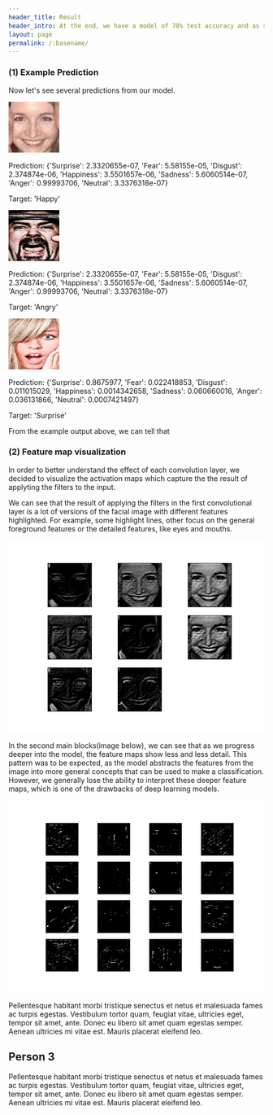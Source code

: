 ```yaml
---
header_title: Result
header_intro: At the end, we have a model of 78% test accuracy and as small as 62 Mb.
layout: page
permalink: /:basename/
---
```

### (1) Example Prediction

Now let's see several predictions from our model.

![](https://github.com/LynetteGao/639-project/blob/LynetteGao-main-page/pages/happy.jpg?raw=true)

Prediction: {'Surprise': 2.3320655e-07, 'Fear': 5.58155e-05, 'Disgust': 2.374874e-06, 'Happiness': 3.5501657e-06, 'Sadness': 5.6060514e-07, 'Anger': 0.99993706, 'Neutral': 3.3376318e-07}

Target: 'Happy'

![](https://github.com/LynetteGao/639-project/blob/LynetteGao-main-page/pages/anger.jpg?raw=true)

Prediction: {'Surprise': 2.3320655e-07, 'Fear': 5.58155e-05, 'Disgust': 2.374874e-06, 'Happiness': 3.5501657e-06, 'Sadness': 5.6060514e-07, 'Anger': 0.99993706, 'Neutral': 3.3376318e-07}

Target: 'Angry'

![](https://github.com/LynetteGao/639-project/blob/LynetteGao-main-page/pages/surprise.jpg?raw=true)

Prediction: {'Surprise': 0.8675977, 'Fear': 0.022418853, 'Disgust': 0.011015029, 'Happiness': 0.0014342658, 'Sadness': 0.060660016, 'Anger': 0.036131866, 'Neutral': 0.0007421497}

Target: 'Surprise'

From the example output above, we can tell that

### (2) Feature map visualization

In order to better understand the effect of each convolution layer, we decided to visualize the activation maps which capture the the result of applyting the filters to the input.

We can see that the result of applying the filters in the first convolutional layer is a lot of versions of the facial image with different features highlighted. For example, some highlight lines, other focus on the general foreground features or the detailed features, like eyes and mouths.

![](https://github.com/LynetteGao/639-project/blob/LynetteGao-main-page/pages/layer1.png?raw=true)

In the second main blocks(image below), we can see that as we progress deeper into the model, the feature maps show less and less detail. This pattern was to be expected, as the model abstracts the features from the image into more general concepts that can be used to make a classification. However, we generally lose the ability to interpret these deeper feature maps, which is one of the drawbacks of deep learning models.

![](https://github.com/LynetteGao/639-project/blob/LynetteGao-main-page/pages/layer2.png?raw=true)

Pellentesque habitant morbi tristique senectus et netus et malesuada fames ac turpis egestas. Vestibulum tortor quam, feugiat vitae, ultricies eget, tempor sit amet, ante. Donec eu libero sit amet quam egestas semper. Aenean ultricies mi vitae est. Mauris placerat eleifend leo.

## Person 3

Pellentesque habitant morbi tristique senectus et netus et malesuada fames ac turpis egestas. Vestibulum tortor quam, feugiat vitae, ultricies eget, tempor sit amet, ante. Donec eu libero sit amet quam egestas semper. Aenean ultricies mi vitae est. Mauris placerat eleifend leo.